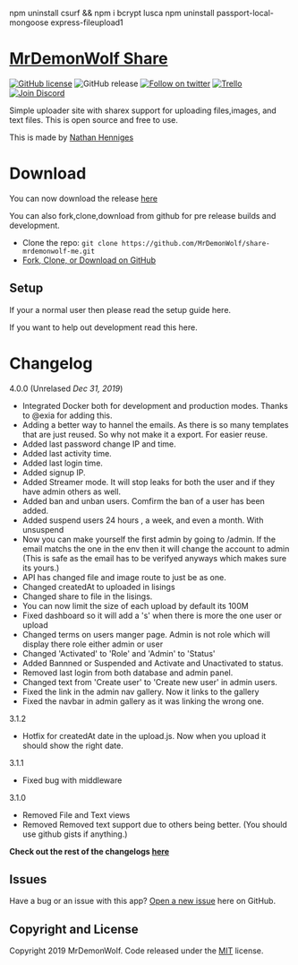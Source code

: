 npm uninstall csurf && npm i bcrypt lusca
npm uninstall passport-local-mongoose
express-fileupload1

# [MrDemonWolf Share](/)

[![GitHub license](https://img.shields.io/badge/license-MIT-blue.svg)](https://raw.githubusercontent.com/MrDemonWolf/share-mrdemonwolf-mer/master/LICENSE)
![GitHub release](https://img.shields.io/github/release/mrdemonwolf/share-mrdemonwolf-me.svg)
[![Follow on twitter](https://img.shields.io/twitter/follow/mrdemonwolf.svg?label=Follow)](https://www.twitter.com/mrdemonwolf "Follow on twitter")
[![Trello](https://img.shields.io/badge/Project%20Progress-blue?style=flat-square&logo=trello)](https://trello.com/b/uljnYGOg "Follow the project progress here.")
[![Join Discord](https://discordapp.com/api/guilds/127607669103001600/embed.png)](https://discord.gg/invite/A9x3qEN)

Simple uploader site with sharex support for uploading files,images, and text files.  This is open source and free to use.

This is made by [Nathan Henniges](https://www.github.com/nathanhenniges)

# Download

You can now download the release [here](https://github.com/MrDemonWolf/share-mrdemonwolf-me/releases/latest)

You can also fork,clone,download from github for pre release builds and development.
* Clone the repo: `git clone https://github.com/MrDemonWolf/share-mrdemonwolf-me.git`
* [Fork, Clone, or Download on GitHub](https://github.com/MrDemonWolf/share-mrdemonwolf-me)

## Setup
If your a normal user then please read the setup guide here.

If you want to help out development read this here.

# Changelog
4.0.0 (Unrelased _Dec 31, 2019_)
<!-- * Made a lot of the code cleaner and easier to mange for developers -->
<!-- * You can now upload files via your account on the website. -->
<!-- *Added API docs markdown -->
<!-- * Switched to sendgrid offical mailer -->
<!-- * Changed from express-fileupload to multer  -->
<!-- * Changed from csurf to lusca  -->
<!-- * Changed from passport-local-monngoose to coding it my self  -->
* Integrated Docker both for development and production modes.  Thanks to @exia for adding this.
* Adding a better way to hannel the emails.  As there is so many templates that are just reused.  So why not make it a export.  For easier reuse.
* Added last password change IP and time.
* Added last activity time.
* Added last login time.
* Added signup IP.
* Added Streamer mode.  It will stop leaks for both the user and if they have admin others as well.
* Added ban and unban users. Comfirm the ban of a user has been added.
* Added suspend users 24 hours , a week, and even a month. With unsuspend
* Now you can make yourself the first admin by going to /admin.  If the email matchs the one in the env then it will change the account to admin (This is safe as the email has to be verifyed anyways which makes sure its yours.)
* API has changed file and image route to just be as one.
* Changed createdAt to uploaded in lisings
* Changed share to file in the lisings.
* You can now limit the size of each upload by default its 100M
* Fixed dashboard so it will add a 's' when there is more the one user or upload
* Changed terms on users manger page.  Admin is not role which will display there role either admin or user
* Changed 'Activated' to 'Role' and 'Admin' to 'Status'
* Added Bannned or Suspended and Activate and Unactivated to status.
* Removed last login from both database and admin panel.
* Changed text from 'Create user' to 'Create new user' in admin users.
* Fixed the link in the admin nav gallery.  Now it links to the gallery
* Fixed the navbar in admin gallery as it was linking the wrong one.

3.1.2
* Hotfix for createdAt date in the upload.js. Now when  you upload it should show the right date.

3.1.1
* Fixed bug with middleware

3.1.0
* Removed File and Text views
* Removed Removed text support due to others being better. (You should use github gists if anything.)

**Check out the rest of the changelogs [here](/CHANGELOG.md)**

## Issues
Have a bug or an issue with this app? [Open a new issue](https://github.com/MrDemonWolf/share-mrdemonwolf-me/issues) here on GitHub.

## Copyright and License

Copyright 2019 MrDemonWolf. Code released under the [MIT](/LICENSE) license.
